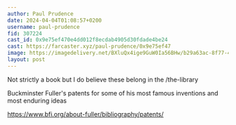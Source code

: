 ```yaml
---
author: Paul Prudence
date: 2024-04-04T01:08:57+0200
username: paul-prudence
fid: 307224
cast_id: 0x9e75ef470e4dd012f8ecdab4905d30fdade4be24
cast: https://farcaster.xyz/paul-prudence/0x9e75ef47
image: https://imagedelivery.net/BXluQx4ige9GuW0Ia56BHw/b29a63ac-8f77-4ac2-cd6c-49c716274300/original
layout: post
---
```


Not strictly a book but I do believe these belong in the /the-library

Buckminster Fuller's patents for some of his most famous inventions and most enduring ideas

https://www.bfi.org/about-fuller/bibliography/patents/

<img src='https://imagedelivery.net/BXluQx4ige9GuW0Ia56BHw/b29a63ac-8f77-4ac2-cd6c-49c716274300/original' alt='' referrerpolicy='no-referrer'/>
<img src='https://imagedelivery.net/BXluQx4ige9GuW0Ia56BHw/ee678e02-99a7-420a-850a-de3550e68200/original' alt='' referrerpolicy='no-referrer'/>
